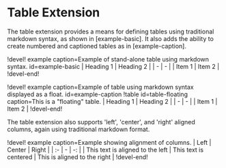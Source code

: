 # Table Extension

The table extension provides a means for defining tables using traditional markdown syntax, as
shown in [example-basic]. It also adds the ability to create numbered and captioned tables
as in [example-caption].

!devel! example caption=Example of stand-alone table using markdown syntax. id=example-basic
| Heading 1 | Heading 2 |
| - | - |
| Item 1 | Item 2 |
!devel-end!

!devel! example caption=Example of table using markdown syntax displayed as a float. id=example-caption
!table id=table-floating caption=This is a "floating" table.
| Heading 1 | Heading 2 |
| - | - |
| Item 1 | Item 2 |
!devel-end!

The table extension also supports 'left', 'center', and 'right' aligned columns, again using
traditional markdown format.

!devel! example caption=Example showing alignment of columns.
| Left | Center | Right |
| :- | - | -: |
| This text is aligned to the left | This text is centered | This is aligned to the right |
!devel-end!
